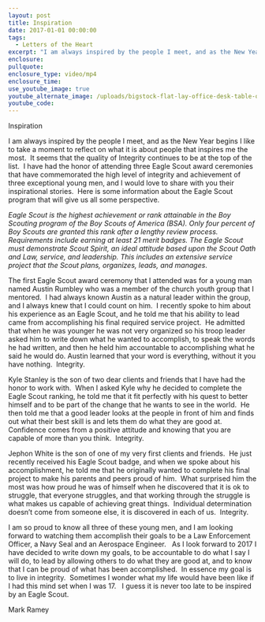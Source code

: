 ```yaml
---
layout: post
title: Inspiration
date: 2017-01-01 00:00:00
tags:
  - Letters of the Heart
excerpt: "I am always inspired by the people I meet, and as the New Year begins I like to take a moment to reflect on what it is about people that inspires me the most.\_ It seems that the quality of Integrity continues to be at the top of the list."
enclosure:
pullquote:
enclosure_type: video/mp4
enclosure_time:
use_youtube_image: true
youtube_alternate_image: /uploads/bigstock-flat-lay-office-desk-table-of--315442480-1.jpg
youtube_code:
---
```


Inspiration

I am always inspired by the people I meet, and as the New Year begins I like to take a moment to reflect on what it is about people that inspires me the most.&nbsp; It seems that the quality of Integrity continues to be at the top of the list.&nbsp; I have had the honor of attending three Eagle Scout award ceremonies that have commemorated the high level of integrity and achievement of three exceptional young men, and I would love to share with you their inspirational stories.&nbsp; Here is some information about the Eagle Scout program that will give us all some perspective.&nbsp;&nbsp;

*Eagle Scout is the highest achievement or rank attainable in the Boy Scouting program of the Boy Scouts of America (BSA). Only four percent of Boy Scouts are granted this rank after a lengthy review process. Requirements include earning at least 21 merit badges. The Eagle Scout must demonstrate Scout Spirit, an ideal attitude based upon the Scout Oath and Law, service, and leadership. This includes an extensive service project that the Scout plans, organizes, leads, and manages*.

The first Eagle Scout award ceremony that I attended was for a young man named Austin Rumbley who was a member of the church youth group that I mentored.&nbsp; I had always known Austin as a natural leader within the group, and I always knew that I could count on him.&nbsp; I recently spoke to him about his experience as an Eagle Scout, and he told me that his ability to lead came from accomplishing his final required service project.&nbsp; He admitted that when he was younger he was not very organized so his troop leader asked him to write down what he wanted to accomplish, to speak the words he had written, and then he held him accountable to accomplishing what he said he would do. Austin learned that your word is everything, without it you have nothing.&nbsp; Integrity.

Kyle Stanley is the son of two dear clients and friends that I have had the honor to work with.&nbsp; When I asked Kyle why he decided to complete the Eagle Scout ranking, he told me that it fit perfectly with his quest to better himself and to be part of the change that he wants to see in the world.&nbsp; He then told me that a good leader looks at the people in front of him and finds out what their best skill is and lets them do what they are good at.&nbsp; Confidence comes from a positive attitude and knowing that you are capable of more than you think.&nbsp; Integrity.&nbsp;

Jephon White is the son of one of my very first clients and friends.&nbsp; He just recently received his Eagle Scout badge, and when we spoke about his accomplishment, he told me that he originally wanted to complete his final project to make his parents and peers proud of him.&nbsp; What surprised him the most was how proud he was of himself when he discovered that it is ok to struggle, that everyone struggles, and that working through the struggle is what makes us capable of achieving great things.&nbsp; Individual determination doesn’t come from someone else, it is discovered in each of us.&nbsp; Integrity.

I am so proud to know all three of these young men, and I am looking forward to watching them accomplish their goals to be a Law Enforcement Officer, a Navy Seal and an Aerospace Engineer. &nbsp; As I look forward to 2017 I have decided to write down my goals, to be accountable to do what I say I will do, to lead by allowing others to do what they are good at, and to know that I can be proud of what has been accomplished.&nbsp; In essence my goal is to live in integrity.&nbsp; Sometimes I wonder what my life would have been like if I had this mind set when I was 17. &nbsp; I guess it is never too late to be inspired by an Eagle Scout.&nbsp;

Mark Ramey